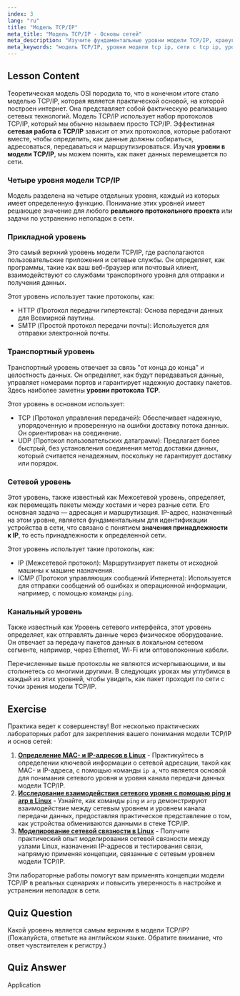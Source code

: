 ```yaml
---
index: 3
lang: "ru"
title: "Модель TCP/IP"
meta_title: "Модель TCP/IP - Основы сетей"
meta_description: "Изучите фундаментальные уровни модели TCP/IP, краеугольного камня современных сетей. Узнайте о прикладном, транспортном, сетевом уровнях и уровне канала для эффективной работы с сетями по протоколу TCP/IP."
meta_keywords: "модель TCP/IP, уровни модели tcp ip, сети с tcp ip, уровни протокола tcp, сетевые уровни, TCP, IP, сетевое администрирование Linux, проект реального протокола"
---
```


## Lesson Content

Теоретическая модель OSI породила то, что в конечном итоге стало моделью TCP/IP, которая является практической основой, на которой построен интернет. Она представляет собой фактическую реализацию сетевых технологий. Модель TCP/IP использует набор протоколов TCP/IP, который мы обычно называем просто TCP/IP. Эффективная **сетевая работа с TCP/IP** зависит от этих протоколов, которые работают вместе, чтобы определить, как данные должны собираться, адресоваться, передаваться и маршрутизироваться. Изучая **уровни в модели TCP/IP**, мы можем понять, как пакет данных перемещается по сети.

### Четыре уровня модели TCP/IP

Модель разделена на четыре отдельных уровня, каждый из которых имеет определенную функцию. Понимание этих уровней имеет решающее значение для любого **реального протокольного проекта** или задачи по устранению неполадок в сети.

### Прикладной уровень

Это самый верхний уровень модели TCP/IP, где располагаются пользовательские приложения и сетевые службы. Он определяет, как программы, такие как ваш веб-браузер или почтовый клиент, взаимодействуют со службами транспортного уровня для отправки и получения данных.

Этот уровень использует такие протоколы, как:

- HTTP (Протокол передачи гипертекста): Основа передачи данных для Всемирной паутины.
- SMTP (Простой протокол передачи почты): Используется для отправки электронной почты.

### Транспортный уровень

Транспортный уровень отвечает за связь "от конца до конца" и целостность данных. Он определяет, как будут передаваться данные, управляет номерами портов и гарантирует надежную доставку пакетов. Здесь наиболее заметны **уровни протокола TCP**.

Этот уровень в основном использует:

- TCP (Протокол управления передачей): Обеспечивает надежную, упорядоченную и проверенную на ошибки доставку потока данных. Он ориентирован на соединение.
- UDP (Протокол пользовательских датаграмм): Предлагает более быстрый, без установления соединения метод доставки данных, который считается ненадежным, поскольку не гарантирует доставку или порядок.

### Сетевой уровень

Этот уровень, также известный как Межсетевой уровень, определяет, как перемещать пакеты между хостами и через разные сети. Его основная задача — адресация и маршрутизация. IP-адрес, назначенный на этом уровне, является фундаментальным для идентификации устройства в сети, что связано с понятием **значения принадлежности к IP**, то есть принадлежности к определенной сети.

Этот уровень использует такие протоколы, как:

- IP (Межсетевой протокол): Маршрутизирует пакеты от исходной машины к машине назначения.
- ICMP (Протокол управляющих сообщений Интернета): Используется для отправки сообщений об ошибках и операционной информации, например, с помощью команды `ping`.

### Канальный уровень

Также известный как Уровень сетевого интерфейса, этот уровень определяет, как отправлять данные через физическое оборудование. Он отвечает за передачу пакетов данных в локальном сетевом сегменте, например, через Ethernet, Wi-Fi или оптоволоконные кабели.

Перечисленные выше протоколы не являются исчерпывающими, и вы столкнетесь со многими другими. В следующих уроках мы углубимся в каждый из этих уровней, чтобы увидеть, как пакет проходит по сети с точки зрения модели TCP/IP.

## Exercise

Практика ведет к совершенству! Вот несколько практических лабораторных работ для закрепления вашего понимания модели TCP/IP и основ сетей:

1. **[Определение MAC- и IP-адресов в Linux](https://labex.io/ru/labs/comptia-identify-mac-and-ip-addresses-in-linux-592731)** - Практикуйтесь в определении ключевой информации о сетевой адресации, такой как MAC- и IP-адреса, с помощью команды `ip a`, что является основой для понимания сетевого уровня и уровня канала передачи данных модели TCP/IP.
2. **[Исследование взаимодействия сетевого уровня с помощью ping и arp в Linux](https://labex.io/ru/labs/comptia-explore-network-layer-interaction-with-ping-and-arp-in-linux-592746)** - Узнайте, как команды `ping` и `arp` демонстрируют взаимодействие между сетевым уровнем и уровнем канала передачи данных, предоставляя практическое представление о том, как устройства обмениваются данными в стеке TCP/IP.
3. **[Моделирование сетевой связности в Linux](https://labex.io/ru/labs/comptia-simulate-network-layer-connectivity-in-linux-592752)** - Получите практический опыт моделирования сетевой связности между узлами Linux, назначения IP-адресов и тестирования связи, напрямую применяя концепции, связанные с сетевым уровнем модели TCP/IP.

Эти лабораторные работы помогут вам применять концепции модели TCP/IP в реальных сценариях и повысить уверенность в настройке и устранении неполадок в сети.

## Quiz Question

Какой уровень является самым верхним в модели TCP/IP? (Пожалуйста, ответьте на английском языке. Обратите внимание, что ответ чувствителен к регистру.)

## Quiz Answer

Application
